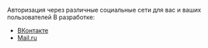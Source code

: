 Авторизация через различные социальные сети для вас и ваших пользователей
В разработке: 
* [ВКонтакте](https://github.com/Al-Sher/auth/blob/master/vk.php)
* [Mail.ru](https://github.com/Al-Sher/auth/blob/master/mailru.php)
